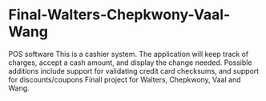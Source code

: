 # Final-Walters-Chepkwony-Vaal-Wang
POS software
This is a cashier system. The application will keep track of charges, accept a cash amount, and display the change needed. Possible additions include support for validating credit card checksums, and support for discounts/coupons
Finall project for Walters, Chepkwony, Vaal and Wang.
